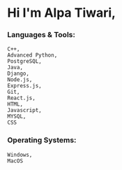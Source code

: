 # Hi I'm Alpa Tiwari,

###  Languages & Tools:
    C++,
    Advanced Python,
    PostgreSQL,
    Java,
    Django,
    Node.js,
    Express.js,
    Git,
    React.js,
    HTML,
    Javascript, 
    MYSQL, 
    CSS
  

### Operating Systems: 
    Windows,
    MacOS
    
  
<!---
Alpatiwari/Alpatiwari is a ✨ special ✨ repository because its `README.md` (this file) appears on your GitHub profile.
You can click the Preview link to take a look at your changes.
--->
